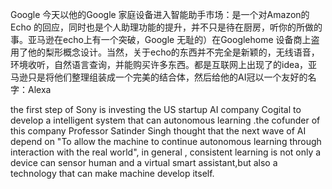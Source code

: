 Google 今天以他的Google 家庭设备进入智能助手市场：是一个对Amazon的Echo 的回应，同时也是个人助理功能的提升，并不只是待在厨房，听你的所做的事。亚马逊在echo上有一个突破，Google 无耻的）在Googlehome 设备商上盗用了他的梨形概念设计。当然，关于echo的东西并不完全是新颖的，无线语音，环境收听，自然语言查询，并能购买许多东西。都是互联网上出现了的idea，亚马逊只是将他们整理组装成一个完美的结合体，然后给他的AI冠以一个友好的名字：Alexa

the first step of Sony is investing the US startup AI company Cogital to develop a intelligent system that can autonomous learning .the  cofunder of this company Professor Satinder Singh  thought that the next wave of AI depend on "To allow the machine to continue autonomous learning through interaction with the real world", in general , consistent learning is not only  a device can sensor human and a virtual smart assistant,but also a technology that can make machine develop itself.